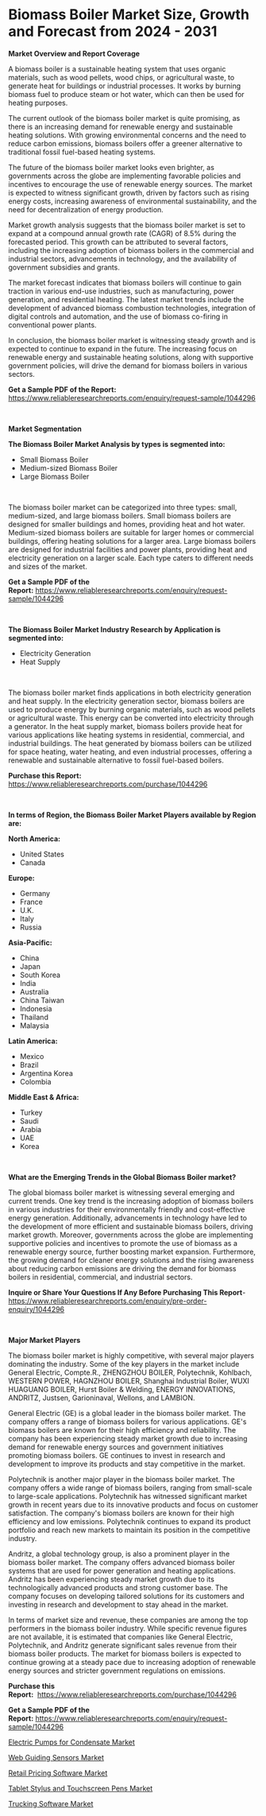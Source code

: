 <p><h1>Biomass Boiler Market Size, Growth and Forecast from 2024 - 2031</h1></p><p><strong>Market Overview and Report Coverage</strong></p>
<p><p>A biomass boiler is a sustainable heating system that uses organic materials, such as wood pellets, wood chips, or agricultural waste, to generate heat for buildings or industrial processes. It works by burning biomass fuel to produce steam or hot water, which can then be used for heating purposes.</p><p>The current outlook of the biomass boiler market is quite promising, as there is an increasing demand for renewable energy and sustainable heating solutions. With growing environmental concerns and the need to reduce carbon emissions, biomass boilers offer a greener alternative to traditional fossil fuel-based heating systems.</p><p>The future of the biomass boiler market looks even brighter, as governments across the globe are implementing favorable policies and incentives to encourage the use of renewable energy sources. The market is expected to witness significant growth, driven by factors such as rising energy costs, increasing awareness of environmental sustainability, and the need for decentralization of energy production.</p><p>Market growth analysis suggests that the biomass boiler market is set to expand at a compound annual growth rate (CAGR) of 8.5% during the forecasted period. This growth can be attributed to several factors, including the increasing adoption of biomass boilers in the commercial and industrial sectors, advancements in technology, and the availability of government subsidies and grants.</p><p>The market forecast indicates that biomass boilers will continue to gain traction in various end-use industries, such as manufacturing, power generation, and residential heating. The latest market trends include the development of advanced biomass combustion technologies, integration of digital controls and automation, and the use of biomass co-firing in conventional power plants.</p><p>In conclusion, the biomass boiler market is witnessing steady growth and is expected to continue to expand in the future. The increasing focus on renewable energy and sustainable heating solutions, along with supportive government policies, will drive the demand for biomass boilers in various sectors.</p></p>
<p><strong>Get a Sample PDF of the Report:</strong> <a href="https://www.reliableresearchreports.com/enquiry/request-sample/1044296">https://www.reliableresearchreports.com/enquiry/request-sample/1044296</a></p>
<p>&nbsp;</p>
<p><strong>Market Segmentation</strong></p>
<p><strong>The Biomass Boiler Market Analysis by types is segmented into:</strong></p>
<p><ul><li>Small Biomass Boiler</li><li>Medium-sized Biomass Boiler</li><li>Large Biomass Boiler</li></ul></p>
<p>&nbsp;</p>
<p><p>The biomass boiler market can be categorized into three types: small, medium-sized, and large biomass boilers. Small biomass boilers are designed for smaller buildings and homes, providing heat and hot water. Medium-sized biomass boilers are suitable for larger homes or commercial buildings, offering heating solutions for a larger area. Large biomass boilers are designed for industrial facilities and power plants, providing heat and electricity generation on a larger scale. Each type caters to different needs and sizes of the market.</p></p>
<p><strong>Get a Sample PDF of the Report:</strong>&nbsp;<a href="https://www.reliableresearchreports.com/enquiry/request-sample/1044296">https://www.reliableresearchreports.com/enquiry/request-sample/1044296</a></p>
<p>&nbsp;</p>
<p><strong>The Biomass Boiler Market Industry Research by Application is segmented into:</strong></p>
<p><ul><li>Electricity Generation</li><li>Heat Supply</li></ul></p>
<p>&nbsp;</p>
<p><p>The biomass boiler market finds applications in both electricity generation and heat supply. In the electricity generation sector, biomass boilers are used to produce energy by burning organic materials, such as wood pellets or agricultural waste. This energy can be converted into electricity through a generator. In the heat supply market, biomass boilers provide heat for various applications like heating systems in residential, commercial, and industrial buildings. The heat generated by biomass boilers can be utilized for space heating, water heating, and even industrial processes, offering a renewable and sustainable alternative to fossil fuel-based boilers.</p></p>
<p><strong>Purchase this Report:</strong>&nbsp; <a href="https://www.reliableresearchreports.com/purchase/1044296">https://www.reliableresearchreports.com/purchase/1044296</a></p>
<p>&nbsp;</p>
<p><strong>In terms of Region, the Biomass Boiler Market Players available by Region are:</strong></p>
<p>
    <p> <strong> North America: </strong>
        <ul>
            <li>United States</li>
            <li>Canada</li>
        </ul>
        </p> 
    <p> <strong> Europe: </strong>
        <ul>
            <li>Germany</li>
            <li>France</li>
            <li>U.K.</li>
            <li>Italy</li>
            <li>Russia</li>
        </ul>
        </p> 
    <p> <strong> Asia-Pacific: </strong>
        <ul>
            <li>China</li>
            <li>Japan</li>
            <li>South Korea</li>
            <li>India</li>
            <li>Australia</li>
            <li>China Taiwan</li>
            <li>Indonesia</li>
            <li>Thailand</li>
            <li>Malaysia</li>
        </ul>
        </p> 
    <p> <strong> Latin America: </strong>
        <ul>
            <li>Mexico</li>
            <li>Brazil</li>
            <li>Argentina Korea</li>
            <li>Colombia</li>
        </ul>
        </p> 
    <p> <strong> Middle East & Africa: </strong>
        <ul>
            <li>Turkey</li>
            <li>Saudi</li>
            <li>Arabia</li>
            <li>UAE</li>
            <li>Korea</li>
        </ul>
    </p>
    </p>
<p>&nbsp;</p>
<p><strong>What are the Emerging Trends in the Global Biomass Boiler market?</strong></p>
<p><p>The global biomass boiler market is witnessing several emerging and current trends. One key trend is the increasing adoption of biomass boilers in various industries for their environmentally friendly and cost-effective energy generation. Additionally, advancements in technology have led to the development of more efficient and sustainable biomass boilers, driving market growth. Moreover, governments across the globe are implementing supportive policies and incentives to promote the use of biomass as a renewable energy source, further boosting market expansion. Furthermore, the growing demand for cleaner energy solutions and the rising awareness about reducing carbon emissions are driving the demand for biomass boilers in residential, commercial, and industrial sectors.</p></p>
<p><strong>Inquire or Share Your Questions If Any Before Purchasing This Report</strong>- <a href="https://www.reliableresearchreports.com/enquiry/pre-order-enquiry/1044296">https://www.reliableresearchreports.com/enquiry/pre-order-enquiry/1044296</a></p>
<p>&nbsp;</p>
<p><strong>Major Market Players</strong></p>
<p><p>The biomass boiler market is highly competitive, with several major players dominating the industry. Some of the key players in the market include General Electric, Compte.R., ZHENGZHOU BOILER, Polytechnik, Kohlbach, WESTERN POWER, HAGNZHOU BOILER, Shanghai Industrial Boiler, WUXI HUAGUANG BOILER, Hurst Boiler & Welding, ENERGY INNOVATIONS, ANDRITZ, Justsen, Garioninaval, Wellons, and LAMBION.</p><p>General Electric (GE) is a global leader in the biomass boiler market. The company offers a range of biomass boilers for various applications. GE's biomass boilers are known for their high efficiency and reliability. The company has been experiencing steady market growth due to increasing demand for renewable energy sources and government initiatives promoting biomass boilers. GE continues to invest in research and development to improve its products and stay competitive in the market.</p><p>Polytechnik is another major player in the biomass boiler market. The company offers a wide range of biomass boilers, ranging from small-scale to large-scale applications. Polytechnik has witnessed significant market growth in recent years due to its innovative products and focus on customer satisfaction. The company's biomass boilers are known for their high efficiency and low emissions. Polytechnik continues to expand its product portfolio and reach new markets to maintain its position in the competitive industry.</p><p>Andritz, a global technology group, is also a prominent player in the biomass boiler market. The company offers advanced biomass boiler systems that are used for power generation and heating applications. Andritz has been experiencing steady market growth due to its technologically advanced products and strong customer base. The company focuses on developing tailored solutions for its customers and investing in research and development to stay ahead in the market.</p><p>In terms of market size and revenue, these companies are among the top performers in the biomass boiler industry. While specific revenue figures are not available, it is estimated that companies like General Electric, Polytechnik, and Andritz generate significant sales revenue from their biomass boiler products. The market for biomass boilers is expected to continue growing at a steady pace due to increasing adoption of renewable energy sources and stricter government regulations on emissions.</p></p>
<p><strong>Purchase this Report:</strong>&nbsp;&nbsp;<a href="https://www.reliableresearchreports.com/purchase/1044296">https://www.reliableresearchreports.com/purchase/1044296</a></p>
<p></p>
<p><strong>Get a Sample PDF of the Report:</strong>&nbsp;<a href="https://www.reliableresearchreports.com/enquiry/request-sample/1044296">https://www.reliableresearchreports.com/enquiry/request-sample/1044296</a></p>
<p><p><a href="https://issuu.com/reportprime-2/docs/electric-pumps-for-condensate-market-size-2030.ppt">Electric Pumps for Condensate Market</a></p><p><a href="https://github.com/bobicer/Market-Research-Report-List-1/blob/main/web-guiding-sensors-market.md">Web Guiding Sensors Market</a></p><p><a href="https://medium.com/@vallieemard78/retail-pricing-software-market-insights-into-market-cagr-market-trends-and-growth-strategies-ba4eed706470">Retail Pricing Software Market</a></p><p><a href="https://issuu.com/reportprime-2/docs/tablet-stylus-and-touchscreen-pens-market-size-203">Tablet Stylus and Touchscreen Pens Market</a></p><p><a href="https://medium.com/@vallieemard78/trucking-software-market-analysis-its-cagr-market-segmentation-and-global-industry-overview-2493246e2014">Trucking Software Market</a></p></p>